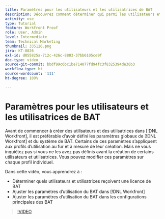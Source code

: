 ```yaml
---
title: Paramètres pour les utilisateurs et les utilisatrices de BAT
description: Découvrez comment déterminer qui parmi les utilisateurs et les utilisatrices de  [!DNL  Workfront]  doit obtenir une licence de BAT, puis ajustez les paramètres d’utilisation à la fois dans  [!DNL Workfront]  et dans les paramètres principaux.
activity: use
type: Tutorial
feature: Workfront Proof
role: User, Admin
level: Intermediate
team: Technical Marketing
thumbnail: 335126.png
jira: KT-8826
exl-id: d055825a-712c-426c-8803-37bb6105ce9f
doc-type: video
source-git-commit: bbdf99c6bc1be714077fd94fc3f8325394de36b3
workflow-type: ht
source-wordcount: '111'
ht-degree: 100%

---
```


# Paramètres pour les utilisateurs et les utilisatrices de BAT

Avant de commencer à créer des utilisateurs et des utilisatrices dans [!DNL  Workfront], il est préférable d’avoir défini les paramètres globaux de [!DNL Workfront] et du système de BAT. Certains de ces paramètres s’appliquent aux profils d’utilisation au fur et à mesure de leur création. Mais ne vous inquiétez pas si vous ne les avez pas définis avant la création de certains utilisateurs et utilisatrices. Vous pouvez modifier ces paramètres sur chaque profil individuel.


Dans cette vidéo, vous apprendrez à :

* Déterminer quels utilisateurs et utilisatrices reçoivent une licence de BAT
* Ajuster les paramètres d’utilisation du BAT dans [!DNL  Workfront]
* Ajuster les paramètres d’utilisation du BAT dans les configurations principales des BAT

>[!VIDEO](https://video.tv.adobe.com/v/3432923/?quality=12&learn=on&enablevpops=1&captions=fre_fr)

<!--
Lean More URLs
-->
